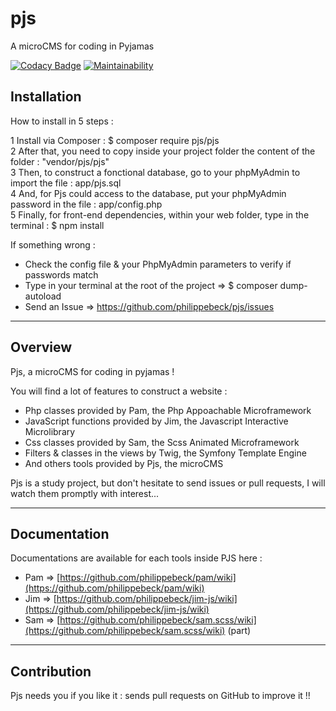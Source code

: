 # pjs

A microCMS for coding in Pyjamas

[![Codacy Badge](https://api.codacy.com/project/badge/Grade/0477066460ac45abb1b1f37e7a2a1195)](https://www.codacy.com/app/philippebeck/pjs?utm_source=github.com&amp;utm_medium=referral&amp;utm_content=philippebeck/pjs&amp;utm_campaign=Badge_Grade)
[![Maintainability](https://api.codeclimate.com/v1/badges/494bef12c278fde9e110/maintainability)](https://codeclimate.com/github/philippebeck/pjs/maintainability)

## Installation

How to install in 5 steps :

1   Install via Composer : $ composer require pjs/pjs  
2   After that, you need to copy inside your project folder the content of the folder : "vendor/pjs/pjs"  
3   Then, to construct a fonctional database, go to your phpMyAdmin to import the file : app/pjs.sql  
4   And, for Pjs could access to the database, put your phpMyAdmin password in the file : app/config.php  
5   Finally, for front-end dependencies, within your web folder, type in the terminal : $ npm install  

If something wrong :
-   Check the config file & your PhpMyAdmin parameters to verify if passwords match  
-   Type in your terminal at the root of the project => $ composer dump-autoload  
-   Send an Issue => https://github.com/philippebeck/pjs/issues  

---

## Overview

Pjs, a microCMS for coding in pyjamas !

You will find a lot of features to construct a website :  
-   Php classes provided by Pam, the Php Appoachable Microframework  
-   JavaScript functions provided by Jim, the Javascript Interactive Microlibrary  
-   Css classes provided by Sam, the Scss Animated Microframework  
-   Filters & classes in the views by Twig, the Symfony Template Engine  
-   And others tools provided by Pjs, the microCMS  

Pjs is a study project, but don't hesitate to send issues or pull requests, I will watch them promptly with interest...

---

## Documentation

Documentations are available for each tools inside PJS here :
-   Pam => [https://github.com/philippebeck/pam/wiki](https://github.com/philippebeck/pam/wiki)  
-   Jim => [https://github.com/philippebeck/jim-js/wiki](https://github.com/philippebeck/jim-js/wiki)  
-   Sam => [https://github.com/philippebeck/sam.scss/wiki](https://github.com/philippebeck/sam.scss/wiki) (part)  

---

## Contribution

Pjs needs you if you like it : sends pull requests on GitHub to improve it !!
